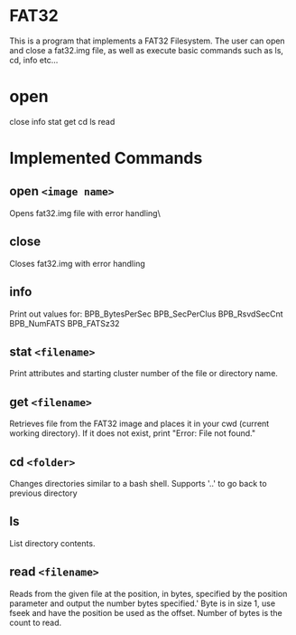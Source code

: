 # FAT32
This is a program that implements a FAT32 Filesystem. The user can open and close a fat32.img file, as well as execute basic commands such as ls, cd, info etc...


# open
close
info
stat
get
cd
ls
read


# Implemented Commands

## open `<image name>`
Opens fat32.img file with error handling\

## close
Closes fat32.img with error handling

## info
Print out values for:
BPB_BytesPerSec
BPB_SecPerClus
BPB_RsvdSecCnt
BPB_NumFATS
BPB_FATSz32

## stat `<filename>`
Print attributes and starting cluster number of the file or directory name. 
  
## get `<filename>`
Retrieves file from the FAT32 image and places it in your cwd (current working directory). If it does not exist, print "Error: File not found."

## cd `<folder>`
Changes directories similar to a bash shell. Supports '..' to go back to previous directory

## ls
List directory contents.

## read `<filename>`
Reads from the given file at the position, in bytes, specified by the position parameter and output the number bytes specified.' Byte is in size 1, use fseek and have the position be used as the offset. Number of bytes is the count to read.

